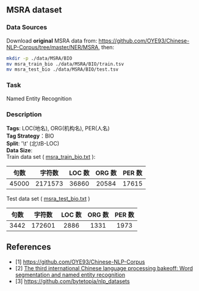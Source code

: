## MSRA dataset

### Data Sources

Download **original** MSRA data from: https://github.com/OYE93/Chinese-NLP-Corpus/tree/master/NER/MSRA, then:

```bash
mkdir -p ./data/MSRA/BIO
mv msra_train_bio ./data/MSRA/BIO/train.tsv
mv msra_test_bio ./data/MSRA/BIO/test.tsv
```

### Task

Named Entity Recognition

### Description

**Tags**: LOC(地名), ORG(机构名), PER(人名)  
**Tag Strategy**：BIO  
**Split**: '\t' (北\tB-LOC)  
**Data Size**:  
Train data set ( [msra_train_bio.txt](msra_train_bio.txt) ):

| 句数  | 字符数  | LOC 数 | ORG 数 | PER 数 |
| :---: | :-----: | :----: | :----: | :----: |
| 45000 | 2171573 | 36860  | 20584  | 17615  |

Test data set ( [msra_test_bio.txt](msra_test_bio.txt) )

| 句数 | 字符数 | LOC 数 | ORG 数 | PER 数 |
| :--: | :----: | :----: | :----: | :----: |
| 3442 | 172601 |  2886  |  1331  |  1973  |

## References

- [1] https://github.com/OYE93/Chinese-NLP-Corpus
- [2] [The third international Chinese language processing bakeoff: Word segmentation and named entity recognition](https://faculty.washington.edu/levow/papers/sighan06.pdf)
- [3] https://github.com/bytetopia/nlp_datasets
